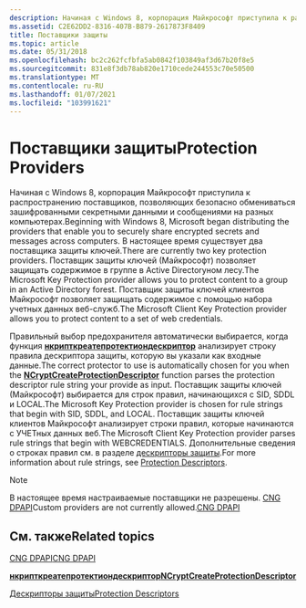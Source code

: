 ```yaml
---
description: Начиная с Windows 8, корпорация Майкрософт приступила к распространению поставщиков, позволяющих безопасно обмениваться зашифрованными секретными данными и сообщениями на разных компьютерах.
ms.assetid: C2E62DD2-8316-407B-B879-2617873F8409
title: Поставщики защиты
ms.topic: article
ms.date: 05/31/2018
ms.openlocfilehash: bc2c262fcfbfa5ab0842f103849af3d67b20f8e5
ms.sourcegitcommit: 831e8f3db78ab820e1710cede244553c70e50500
ms.translationtype: MT
ms.contentlocale: ru-RU
ms.lasthandoff: 01/07/2021
ms.locfileid: "103991621"
---
```

# <a name="protection-providers"></a><span data-ttu-id="2b18a-103">Поставщики защиты</span><span class="sxs-lookup"><span data-stu-id="2b18a-103">Protection Providers</span></span>

<span data-ttu-id="2b18a-104">Начиная с Windows 8, корпорация Майкрософт приступила к распространению поставщиков, позволяющих безопасно обмениваться зашифрованными секретными данными и сообщениями на разных компьютерах.</span><span class="sxs-lookup"><span data-stu-id="2b18a-104">Beginning with Windows 8, Microsoft began distributing the providers that enable you to securely share encrypted secrets and messages across computers.</span></span> <span data-ttu-id="2b18a-105">В настоящее время существует два поставщика защиты ключей.</span><span class="sxs-lookup"><span data-stu-id="2b18a-105">There are currently two key protection providers.</span></span> <span data-ttu-id="2b18a-106">Поставщик защиты ключей (Майкрософт) позволяет защищать содержимое в группе в Active Directoryном лесу.</span><span class="sxs-lookup"><span data-stu-id="2b18a-106">The Microsoft Key Protection provider allows you to protect content to a group in an Active Directory forest.</span></span> <span data-ttu-id="2b18a-107">Поставщик защиты ключей клиентов Майкрософт позволяет защищать содержимое с помощью набора учетных данных веб-служб.</span><span class="sxs-lookup"><span data-stu-id="2b18a-107">The Microsoft Client Key Protection provider allows you to protect content to a set of web credentials.</span></span>

<span data-ttu-id="2b18a-108">Правильный выбор предохранителя автоматически выбирается, когда функция [**нкрипткреатепротектиондескриптор**](/windows/desktop/api/NCryptprotect/nf-ncryptprotect-ncryptcreateprotectiondescriptor) анализирует строку правила дескриптора защиты, которую вы указали как входные данные.</span><span class="sxs-lookup"><span data-stu-id="2b18a-108">The correct protector to use is automatically chosen for you when the [**NCryptCreateProtectionDescriptor**](/windows/desktop/api/NCryptprotect/nf-ncryptprotect-ncryptcreateprotectiondescriptor) function parses the protection descriptor rule string your provide as input.</span></span> <span data-ttu-id="2b18a-109">Поставщик защиты ключей (Майкрософт) выбирается для строк правил, начинающихся с SID, SDDL и LOCAL.</span><span class="sxs-lookup"><span data-stu-id="2b18a-109">The Microsoft Key Protection provider is chosen for rule strings that begin with SID, SDDL, and LOCAL.</span></span> <span data-ttu-id="2b18a-110">Поставщик защиты ключей клиентов Майкрософт анализирует строки правил, которые начинаются с УЧЕТных данных веб.</span><span class="sxs-lookup"><span data-stu-id="2b18a-110">The Microsoft Client Key Protection provider parses rule strings that begin with WEBCREDENTIALS.</span></span> <span data-ttu-id="2b18a-111">Дополнительные сведения о строках правил см. в разделе [дескрипторы защиты](protection-descriptors.md).</span><span class="sxs-lookup"><span data-stu-id="2b18a-111">For more information about rule strings, see [Protection Descriptors](protection-descriptors.md).</span></span>

> [!Note]  
> <span data-ttu-id="2b18a-112">В настоящее время настраиваемые поставщики не разрешены. [CNG DPAPI](cng-dpapi.md)</span><span class="sxs-lookup"><span data-stu-id="2b18a-112">Custom providers are not currently allowed.[CNG DPAPI](cng-dpapi.md)</span></span>

 

## <a name="related-topics"></a><span data-ttu-id="2b18a-113">См. также</span><span class="sxs-lookup"><span data-stu-id="2b18a-113">Related topics</span></span>

<dl> <dt>

[<span data-ttu-id="2b18a-114">CNG DPAPI</span><span class="sxs-lookup"><span data-stu-id="2b18a-114">CNG DPAPI</span></span>](cng-dpapi.md)
</dt> <dt>

[<span data-ttu-id="2b18a-115">**нкрипткреатепротектиондескриптор**</span><span class="sxs-lookup"><span data-stu-id="2b18a-115">**NCryptCreateProtectionDescriptor**</span></span>](/windows/desktop/api/NCryptprotect/nf-ncryptprotect-ncryptcreateprotectiondescriptor)
</dt> <dt>

[<span data-ttu-id="2b18a-116">Дескрипторы защиты</span><span class="sxs-lookup"><span data-stu-id="2b18a-116">Protection Descriptors</span></span>](protection-descriptors.md)
</dt> </dl>

 

 




